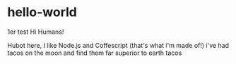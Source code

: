 # hello-world
1er test
Hi Humans!

Hubot here, I like Node.js and Coffescript (that's what i'm made of!)
i've had tacos on the moon and find them far superior to earth tacos
